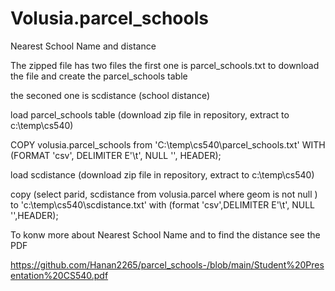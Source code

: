 # Volusia.parcel_schools 
Nearest School Name and distance 

The zipped file has two files the first one is parcel_schools.txt to download the file and create the parcel_schools table

the seconed one is scdistance (school distance) 

load parcel_schools table (download zip file in repository, extract to c:\temp\cs540) 

COPY volusia.parcel_schools from 'C:\temp\cs540\parcel_schools.txt' WITH (FORMAT 'csv', DELIMITER E'\t', NULL '', HEADER);

load scdistance (download zip file in repository, extract to c:\temp\cs540)

copy (select parid, scdistance from volusia.parcel where geom is not null ) to 'c:\temp\cs540\scdistance.txt'
with (format 'csv',DELIMITER E'\t', NULL '',HEADER); 

To konw more about Nearest School Name and to find the distance see the PDF

https://github.com/Hanan2265/parcel_schools-/blob/main/Student%20Presentation%20CS540.pdf



